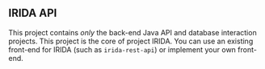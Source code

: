 IRIDA API
---------
This project contains *only* the back-end Java API and database interaction projects. This project is the core of project IRIDA. You can use an existing front-end for IRIDA (such as ```irida-rest-api```) or implement your own front-end.
